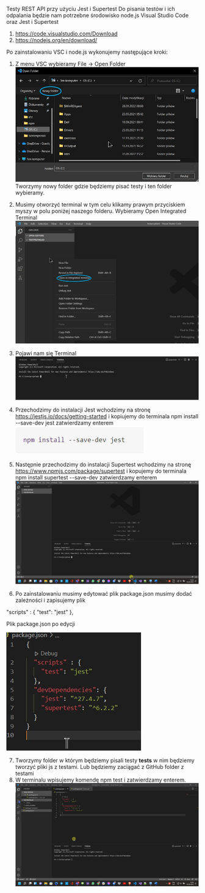 Testy REST API przy użyciu Jest i Supertest
Do pisania testów i ich odpalania będzie nam potrzebne środowisko node.js Visual Studio Code oraz Jest i Supertest
1.	https://code.visualstudio.com/Download
2.	https://nodejs.org/en/download/

Po zainstalowaniu VSC i node.js wykonujemy następujące kroki:

1.	Z menu VSC wybieramy File -> Open Folder 
 ![Screenshot](https://github.com/noemiwol/imagesGifs/blob/main/img/redmeSupertestJest/1.jpg)
	Tworzymy nowy folder gdzie będziemy pisać testy i ten folder wybieramy.
  
2.	Musimy otworzyć terminal w tym celu klikamy prawym przyciskiem myszy w polu poniżej naszego folderu. Wybieramy Open Integrated Terminal
![Screenshot](https://github.com/noemiwol/imagesGifs/blob/main/img/redmeSupertestJest/2.jpg)

3.	Pojawi nam się Terminal
![Screenshot](https://github.com/noemiwol/imagesGifs/blob/main/img/redmeSupertestJest/3.jpg)

4.	Przechodzimy do instalacji Jest wchodzimy na stronę https://jestjs.io/docs/getting-started i kopiujemy do terminala npm install --save-dev jest zatwierdzamy enterem
![Screenshot](https://github.com/noemiwol/imagesGifs/blob/main/img/redmeSupertestJest/4.jpg)
 
5.	Następnie przechodzimy do instalacji Supertest wchodzimy na stronę https://www.npmjs.com/package/supertest i kopujemy do terminala npm install supertest --save-dev  zatwierdzamy enterem
![Alt Text](https://github.com/noemiwol/imagesGifs/blob/main/gif/redmeSupertestJest/1.gif)

6.	Po zainstalowaniu musimy edytować plik package.json musimy dodać zależności i zapisujemy plik

  "scripts" : {
    "test": "jest"
  },

Plik package.json po edycji 
 
![Screenshot](https://github.com/noemiwol/imagesGifs/blob/main/img/redmeSupertestJest/6.jpg)

7.	Tworzymy folder w którym będziemy pisali testy __tests__ w nim będziemy tworzyć pliki js z testami. Lub będziemy zaciągać z GitHub folder z testami
8.	W terminalu wpisujemy komendę npm test i zatwierdzamy enterem.
![Alt Text](https://github.com/noemiwol/imagesGifs/blob/main/gif/redmeSupertestJest/2.gif)
 

